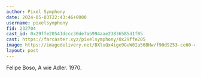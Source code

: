 ```yaml
---
author: Pixel Symphony
date: 2024-05-03T22:43:46+0000
username: pixelsymphony
fid: 232704
cast_id: 0x29ffe20541dccc30de7ab994aae23836585d1f85
cast: https://farcaster.xyz/pixelsymphony/0x29ffe205
image: https://imagedelivery.net/BXluQx4ige9GuW0Ia56BHw/f90d9253-ce60-4835-5923-4c2691291500/original
layout: post
---
```


Felipe Boso, A wie Adler. 1970.

<img src='https://imagedelivery.net/BXluQx4ige9GuW0Ia56BHw/f90d9253-ce60-4835-5923-4c2691291500/original' alt='' referrerpolicy='no-referrer'/>
